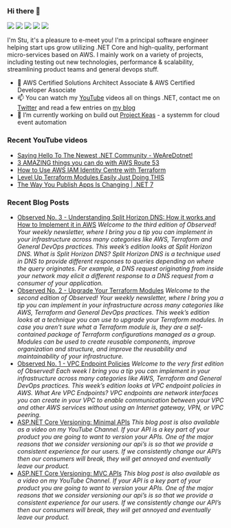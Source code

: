 ### Hi there 👋

[![](https://img.shields.io/badge/-@CodeWithStu-%231DA1F2?style=flat-square&logo=twitter&logoColor=ffffff)](https://twitter.com/CodeWithStu)
[![](https://img.shields.io/badge/-CodeWithStu-white?style=flat-square&logo=discord)](https://discord.codewithstu.tv)
[![](https://img.shields.io/badge/-@im5tu-black?style=flat-square&logo=github)](https://bit.ly/im5tu-github)
[![](https://img.shields.io/badge/-CodeWithStu-red?style=flat-square&logo=youtube)](https://bit.ly/im5tu-yt-sub)
[![](https://img.shields.io/badge/-Stuart%20Blackler-blue?style=flat-square&logo=Linkedin&logoColor=white)](https://bit.ly/im5tu-li)

I'm Stu, it's a pleasure to e-meet you! I'm a principal software engineer helping start ups grow utilizing .NET Core and high-quality, performant micro-services based on AWS. I mainly work on a variety of projects, including testing out new technologies, performance & scalability, streamlining product teams and general devops stuff.

- 🌱 AWS Certified Solutions Architect Associate & AWS Certified Developer Associate
- 📫 You can watch my [YouTube](https://bit.ly/im5tu-yt-sub) videos all on things .NET, contact me on [Twitter](https://twitter.com/CodeWithStu) and read a few entries on [my blog](https://bit.ly/im5tu-articles)
- 🔭 I’m currently working on build out [Project Keas](https://github.com/projectkeas) - a systemm for cloud event automation

### Recent YouTube videos
<!--START_SECTION:youtube-->
- [Saying Hello To The Newest .NET Community - WeAreDotnet!](https:&#x2F;&#x2F;www.youtube.com&#x2F;watch?v&#x3D;nPkNC1msADc)
- [3 AMAZING things you can do with AWS Route 53](https:&#x2F;&#x2F;www.youtube.com&#x2F;watch?v&#x3D;oKyouRHsSVw)
- [How to Use AWS IAM Identity Centre with Terraform](https:&#x2F;&#x2F;www.youtube.com&#x2F;watch?v&#x3D;CfA-pOQK8Fg)
- [Level Up Terraform Modules Easily Just Doing THIS](https:&#x2F;&#x2F;www.youtube.com&#x2F;watch?v&#x3D;UvuFWued8_M)
- [The Way You Publish Apps Is Changing | .NET 7](https:&#x2F;&#x2F;www.youtube.com&#x2F;watch?v&#x3D;a88szDQ1AEo)
<!--END_SECTION:youtube-->
### Recent Blog Posts
<!--START_SECTION:blog-->
- [Observed No. 3 - Understanding Split Horizon DNS: How it works and How to Implement it in AWS](https:&#x2F;&#x2F;im5tu.io&#x2F;article&#x2F;2023&#x2F;01&#x2F;observed-no.-3-understanding-split-horizon-dns-how-it-works-and-how-to-implement-it-in-aws&#x2F;) 
*Welcome to the third edition of Observed! Your weekly newsletter, where I bring you a tip you can implement in your infrastructure across many categories like AWS, Terraform and General DevOps practices. This week’s edition looks at Split Horizon DNS.
What is Split Horizon DNS? Split Horizon DNS is a technique used in DNS to provide different responses to queries depending on where the query originates. For example, a DNS request originating from inside your network may elicit a different response to a DNS request from a consumer of your application.*
- [Observed No. 2 - Upgrade Your Terraform Modules](https:&#x2F;&#x2F;im5tu.io&#x2F;article&#x2F;2023&#x2F;01&#x2F;observed-no.-2-upgrade-your-terraform-modules&#x2F;) 
*Welcome to the second edition of Observed! Your weekly newsletter, where I bring you a tip you can implement in your infrastructure across many categories like AWS, Terraform and General DevOps practices. This week’s edition looks at a technique you can use to upgrade your Terraform modules.
In case you aren’t sure what a Terraform module is, they are a self-contained package of Terraform configurations managed as a group. Modules can be used to create reusable components, improve organization and structure, and improve the reusability and maintainability of your infrastructure.*
- [Observed No. 1 - VPC Endpoint Policies](https:&#x2F;&#x2F;im5tu.io&#x2F;article&#x2F;2023&#x2F;01&#x2F;observed-no.-1-vpc-endpoint-policies&#x2F;) 
*Welcome to the very first edition of Observed! Each week I bring you a tip you can implement in your infrastructure across many categories like AWS, Terraform and General DevOps practices. This week’s edition looks at VPC endpoint policies in AWS.
What Are VPC Endpoints? VPC endpoints are network interfaces you can create in your VPC to enable communication between your VPC and other AWS services without using an Internet gateway, VPN, or VPC peering.*
- [ASP.NET Core Versioning: Minimal APIs](https:&#x2F;&#x2F;im5tu.io&#x2F;article&#x2F;2022&#x2F;10&#x2F;asp.net-core-versioning-minimal-apis&#x2F;) 
*This blog post is also available as a video on my YouTube Channel.
If your API is a key part of your product you are going to want to version your APIs. One of the major reasons that we consider versioning our api’s is so that we provide a consistent experience for our users. If we consistently change our API’s then our consumers will break, they will get annoyed and eventually leave our product.*
- [ASP.NET Core Versioning: MVC APIs](https:&#x2F;&#x2F;im5tu.io&#x2F;article&#x2F;2022&#x2F;09&#x2F;asp.net-core-versioning-mvc-apis&#x2F;) 
*This blog post is also available as a video on my YouTube Channel.
If your API is a key part of your product you are going to want to version your APIs. One of the major reasons that we consider versioning our api’s is so that we provide a consistent experience for our users. If we consistently change our API’s then our consumers will break, they will get annoyed and eventually leave our product.*
<!--END_SECTION:blog-->
